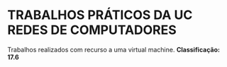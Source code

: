 # TRABALHOS PRÁTICOS DA UC REDES DE COMPUTADORES

Trabalhos realizados com recurso a uma virtual machine. 
**Classificação: 17.6**
